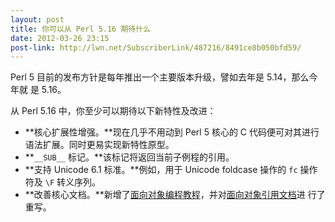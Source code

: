 ```yaml
---
layout: post
title: 你可以从 Perl 5.16 期待什么
date: 2012-03-26 23:15
post-link: http://lwn.net/SubscriberLink/487216/8491ce8b050bfd59/
---
```


Perl 5 目前的发布方针是每年推出一个主要版本升级，譬如去年是 5.14，那么今年就
是 5.16。<!--more--> 

从 Perl 5.16 中，你至少可以期待以下新特性及改进：

+ **核心扩展性增强。**现在几乎不用动到 Perl 5 核心的 C
  代码便可对其进行语法扩展。同时更易实现新特性原型。
+ **`__SUB__` 标记。**该标记将返回当前子例程的引用。
+ **支持 Unicode 6.1 标准。**例如，用于 Unicode foldcase 操作的 `fc` 操作符及
  `\F` 转义序列。
+ **改善核心文档。**新增了[面向对象编程教程][1]，并对[面向对象引用文档][2]进
  行了重写。

[1]: http://search.cpan.org/~abigail/perl-5.15.9/pod/perlootut.pod
[2]: http://search.cpan.org/~corion/perl-5.15.8/pod/perlobj.pod
